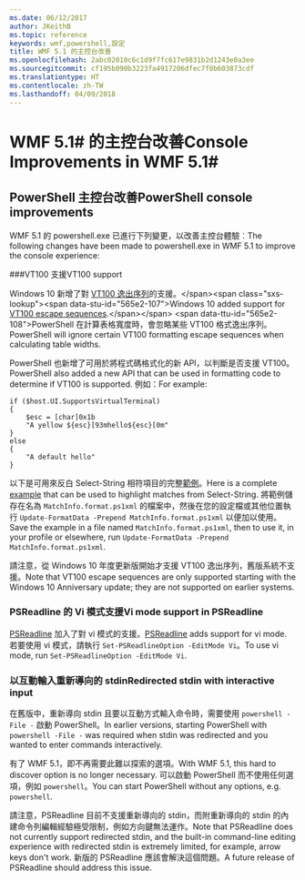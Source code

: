 ```yaml
---
ms.date: 06/12/2017
author: JKeithB
ms.topic: reference
keywords: wmf,powershell,設定
title: WMF 5.1 的主控台改善
ms.openlocfilehash: 2abc02010c6c1d9f7fc617e9831b2d1243e0a3ee
ms.sourcegitcommit: cf195b090b3223fa4917206dfec7f0b603873cdf
ms.translationtype: HT
ms.contentlocale: zh-TW
ms.lasthandoff: 04/09/2018
---
```

# <a name="console-improvements-in-wmf-51"></a><span data-ttu-id="565e2-103">WMF 5.1# 的主控台改善</span><span class="sxs-lookup"><span data-stu-id="565e2-103">Console Improvements in WMF 5.1#</span></span>

## <a name="powershell-console-improvements"></a><span data-ttu-id="565e2-104">PowerShell 主控台改善</span><span class="sxs-lookup"><span data-stu-id="565e2-104">PowerShell console improvements</span></span>

<span data-ttu-id="565e2-105">WMF 5.1 的 powershell.exe 已進行下列變更，以改善主控台體驗︰</span><span class="sxs-lookup"><span data-stu-id="565e2-105">The following changes have been made to powershell.exe in WMF 5.1 to improve the console experience:</span></span>

###<a name="vt100-support"></a><span data-ttu-id="565e2-106">VT100 支援</span><span class="sxs-lookup"><span data-stu-id="565e2-106">VT100 support</span></span>

<span data-ttu-id="565e2-107">Windows 10 新增了對 [VT100 逸出序列](https://msdn.microsoft.com/en-us/library/windows/desktop/mt638032(v=vs.85).aspx)的支援。</span><span class="sxs-lookup"><span data-stu-id="565e2-107">Windows 10 added support for [VT100 escape sequences](https://msdn.microsoft.com/en-us/library/windows/desktop/mt638032(v=vs.85).aspx).</span></span>
<span data-ttu-id="565e2-108">PowerShell 在計算表格寬度時，會忽略某些 VT100 格式逸出序列。</span><span class="sxs-lookup"><span data-stu-id="565e2-108">PowerShell will ignore certain VT100 formatting escape sequences when calculating table widths.</span></span>

<span data-ttu-id="565e2-109">PowerShell 也新增了可用於將程式碼格式化的新 API，以判斷是否支援 VT100。</span><span class="sxs-lookup"><span data-stu-id="565e2-109">PowerShell also added a new API that can be used in formatting code to determine if VT100 is supported.</span></span>
<span data-ttu-id="565e2-110">例如：</span><span class="sxs-lookup"><span data-stu-id="565e2-110">For example:</span></span>

```
if ($host.UI.SupportsVirtualTerminal)
{
    $esc = [char]0x1b
    "A yellow ${esc}[93mhello${esc}[0m"
}
else
{
    "A default hello"
}
```
<span data-ttu-id="565e2-111">以下是可用來反白 Select-String 相符項目的完整[範例](https://gist.github.com/lzybkr/dcb973dccd54900b67783c48083c28f7)。</span><span class="sxs-lookup"><span data-stu-id="565e2-111">Here is a complete [example](https://gist.github.com/lzybkr/dcb973dccd54900b67783c48083c28f7) that can be used to highlight matches from Select-String.</span></span>
<span data-ttu-id="565e2-112">將範例儲存在名為 `MatchInfo.format.ps1xml` 的檔案中，然後在您的設定檔或其他位置執行 `Update-FormatData -Prepend MatchInfo.format.ps1xml` 以便加以使用。</span><span class="sxs-lookup"><span data-stu-id="565e2-112">Save the example in a file named `MatchInfo.format.ps1xml`, then to use it, in your profile or elsewhere, run `Update-FormatData -Prepend MatchInfo.format.ps1xml`.</span></span>

<span data-ttu-id="565e2-113">請注意，從 Windows 10 年度更新版開始才支援 VT100 逸出序列，舊版系統不支援。</span><span class="sxs-lookup"><span data-stu-id="565e2-113">Note that VT100 escape sequences are only supported starting with the Windows 10 Anniversary update; they are not supported on earlier systems.</span></span>

### <a name="vi-mode-support-in-psreadline"></a><span data-ttu-id="565e2-114">PSReadline 的 Vi 模式支援</span><span class="sxs-lookup"><span data-stu-id="565e2-114">Vi mode support in PSReadline</span></span>

<span data-ttu-id="565e2-115">[PSReadline](https://github.com/lzybkr/PSReadLine) 加入了對 vi 模式的支援。</span><span class="sxs-lookup"><span data-stu-id="565e2-115">[PSReadline](https://github.com/lzybkr/PSReadLine) adds support for vi mode.</span></span> <span data-ttu-id="565e2-116">若要使用 vi 模式，請執行 `Set-PSReadlineOption -EditMode Vi`。</span><span class="sxs-lookup"><span data-stu-id="565e2-116">To use vi mode, run `Set-PSReadlineOption -EditMode Vi`.</span></span>

### <a name="redirected-stdin-with-interactive-input"></a><span data-ttu-id="565e2-117">以互動輸入重新導向的 stdin</span><span class="sxs-lookup"><span data-stu-id="565e2-117">Redirected stdin with interactive input</span></span>

<span data-ttu-id="565e2-118">在舊版中，重新導向 stdin 且要以互動方式輸入命令時，需要使用 `powershell -File -` 啟動 PowerShell。</span><span class="sxs-lookup"><span data-stu-id="565e2-118">In earlier versions, starting PowerShell with `powershell -File -` was required when stdin was redirected and you wanted to enter commands interactively.</span></span>

<span data-ttu-id="565e2-119">有了 WMF 5.1，即不再需要此難以探索的選項。</span><span class="sxs-lookup"><span data-stu-id="565e2-119">With WMF 5.1, this hard to discover option is no longer necessary.</span></span>
<span data-ttu-id="565e2-120">可以啟動 PowerShell 而不使用任何選項，例如 `powershell`。</span><span class="sxs-lookup"><span data-stu-id="565e2-120">You can start PowerShell without any options, e.g. `powershell`.</span></span>

<span data-ttu-id="565e2-121">請注意，PSReadline 目前不支援重新導向的 stdin，而附重新導向的 stdin 的內建命令列編輯經驗極受限制，例如方向鍵無法運作。</span><span class="sxs-lookup"><span data-stu-id="565e2-121">Note that PSReadline does not currently support redirected stdin, and the built-in command-line editing experience with redirected stdin is extremely limited, for example, arrow keys don't work.</span></span>
<span data-ttu-id="565e2-122">新版的 PSReadline 應該會解決這個問題。</span><span class="sxs-lookup"><span data-stu-id="565e2-122">A future release of PSReadline should address this issue.</span></span>